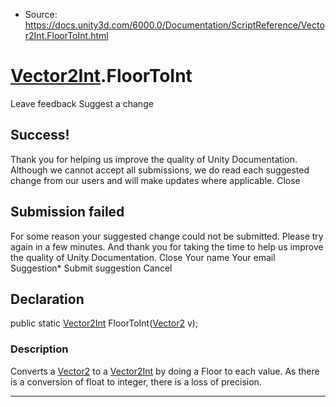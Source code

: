 * Source: https://docs.unity3d.com/6000.0/Documentation/ScriptReference/Vector2Int.FloorToInt.html

#  [Vector2Int](https://docs.unity3d.com/6000.0/Documentation/ScriptReference/Vector2Int.html).FloorToInt
Leave feedback
Suggest a change
## Success!
Thank you for helping us improve the quality of Unity Documentation. Although we cannot accept all submissions, we do read each suggested change from our users and will make updates where applicable.
Close
## Submission failed
For some reason your suggested change could not be submitted. Please <a>try again</a> in a few minutes. And thank you for taking the time to help us improve the quality of Unity Documentation.
Close
Your name Your email Suggestion* Submit suggestion
Cancel
## Declaration
public static [Vector2Int](https://docs.unity3d.com/6000.0/Documentation/ScriptReference/Vector2Int.html) FloorToInt([Vector2](https://docs.unity3d.com/6000.0/Documentation/ScriptReference/Vector2.html) v); 
### Description
Converts a [Vector2](https://docs.unity3d.com/6000.0/Documentation/ScriptReference/Vector2.html) to a [Vector2Int](https://docs.unity3d.com/6000.0/Documentation/ScriptReference/Vector2Int.html) by doing a Floor to each value.
As there is a conversion of float to integer, there is a loss of precision.
* * *
